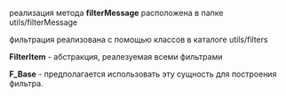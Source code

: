 реализация метода __filterMessage__ расположена в папке utils/filterMessage

фильтрация реализована с помощью классов в каталоге utils/filters

__FilterItem__ - абстракция, реалезуемая всеми фильтрами

__F_Base__ - предполагается использовать эту сущность для построения фильтра.